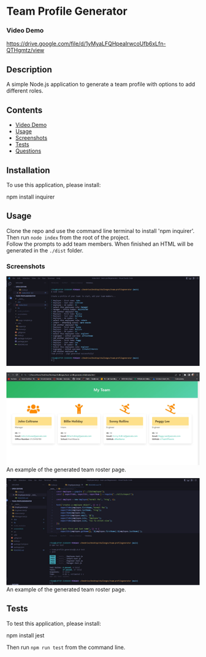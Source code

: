 
# Team Profile Generator

### Video Demo
https://drive.google.com/file/d/1yMyaLFQHpeaIrwcoUfb6xLfn-QTHgmtz/view

## Description
A simple Node.js application to generate a team profile with options to add different roles.

## Contents
* [Video Demo](#Video-Demo)
* [Usage](#Usage)
* [Screenshots](#Screenshots)
* [Tests](#Tests)
* [Questions](#Questions)

## Installation
To use this application, please install: 

npm install inquirer

## Usage
Clone the repo and use the command line terminal to install 'npm inquirer'. Then run `node index` from the root of the project.  
Follow the prompts to add team members. When finished an HTML will be generated in the `./dist` folder. 
    
### Screenshots
![App Screenshot](./screenshots/ScreenshotApp.jpg)

![Page Screenshot](./screenshots/ScreenshotDeployed.jpg)
An example of the generated team roster page.

![Test Screenshot](./screenshots/ScreenshotTests.jpg)
An example of the generated team roster page.

## Tests
To test this application, please install: 

npm install jest

Then run `npm run test` from the command line.